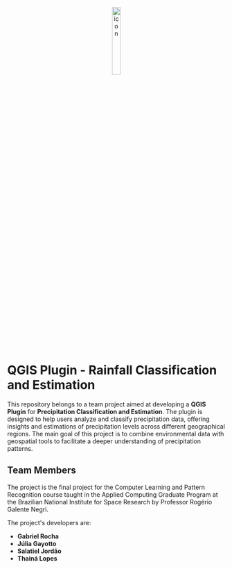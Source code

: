 <div display="flex" align="center">
<img width="20%" alt="icon" src="https://github.com/user-attachments/assets/c3fdf2da-0ccd-459b-a39b-f51b80a1b59d" />
</div>

# QGIS Plugin - Rainfall Classification and Estimation

This repository belongs to a team project aimed at developing a **QGIS Plugin** for **Precipitation Classification and Estimation**. The plugin is designed to help users analyze and classify precipitation data, offering insights and estimations of precipitation levels across different geographical regions. The main goal of this project is to combine environmental data with geospatial tools to facilitate a deeper understanding of precipitation patterns.

## Team Members

The project is the final project for the Computer Learning and Pattern Recognition course taught in the Applied Computing Graduate Program at the Brazilian National Institute for Space Research by Professor Rogério Galente Negri.

The project's developers are:

- **Gabriel Rocha**
- **Júlia Gayotto**
- **Salatiel Jordão**
- **Thainá Lopes**


